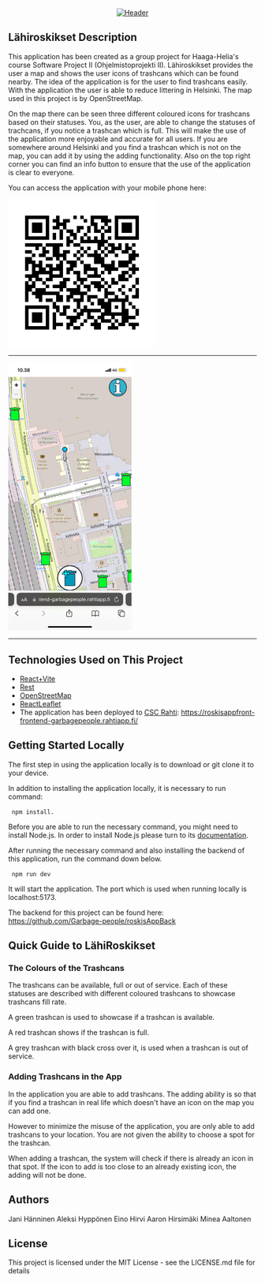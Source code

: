 <!--LOGO -->
<br/>
<p align="center">
    <a href="https://github.com/Garbage-people/roskisAppFront">
    <img src="public/images/LähiroskiksetLogo.png" alt="Header">
    </a>
</p>

## Lähiroskikset Description
This application has been created as a group project for Haaga-Helia's course Software Project II (Ohjelmistoprojekti II). Lähiroskikset provides the user a map and shows the user icons of trashcans which can be found nearby. The idea of the application is for the user to find trashcans easily. With the application the user is able to reduce littering in Helsinki. The map used in this project is by OpenStreetMap.

On the map there can be seen three different coloured icons for trashcans based on their statuses. You, as the user, are able to change the statuses of trachcans, if you notice a trashcan which is full. This will make the use of the application more enjoyable and accurate for all users. If you are somewhere around Helsinki and you find a trashcan which is not on the map, you can add it by using the adding functionality. Also on the top right corner you can find an info button to ensure that the use of the application is clear to everyone.

You can access the application with your mobile phone here: 

![QRcode to CSC Rahti deployment](https://github.com/Garbage-people/roskisAppFront/blob/main/public/images/frontend_qrkoodi_rahti.png)

***
<kbd> <img src="https://github.com/Garbage-people/roskisAppFront/blob/main/public/images/IMG-20240506-WA0010.jpg" width="250"> </kbd>
***
## Technologies Used on This Project

* [React+Vite](https://vitejs.dev/guide/)
* [Rest](https://spring.io/projects/spring-restdocs)
* [OpenStreetMap](https://www.openstreetmap.org/about)
* [ReactLeaflet](https://react-leaflet.js.org/)
* The application has been deployed to [CSC Rahti](https://rahti.csc.fi/): https://roskisappfront-frontend-garbagepeople.rahtiapp.fi/

## Getting Started Locally

The first step in using the application locally is to download or git clone it to your device.

In addition to installing the application locally, it is necessary to run command:
```
 npm install. 
```

Before you are able to run the necessary command, you might need to install Node.js. In order to install Node.js please turn to its [documentation](https://nodejs.org/docs/latest/api/).

After running the necessary command and also installing the backend of this application, run the command down below. 

```
 npm run dev 
```

It will start the application. The port which is used when running locally is localhost:5173.

The backend for this project can be found here: https://github.com/Garbage-people/roskisAppBack

## Quick Guide to LähiRoskikset

### The Colours of the Trashcans

The trashcans can be available, full or out of service. Each of these statuses are described with different coloured trashcans to showcase trashcans fill rate.

A green trashcan is used to showcase if a trashcan is available.

A red trashcan shows if the trashcan is full.

A grey trashcan with black cross over it, is used when a trashcan is out of service.

### Adding Trashcans in the App

In the application you are able to add trashcans. The adding ability is so that if you find a trashcan in real life which doesn't have an icon on the map you can add one.

However to minimize the misuse of the application, you are only able to add trashcans to your location. You are not given the ability to choose a spot for the trashcan. 

When adding a trashcan, the system will check if there is already an icon in that spot. If the icon to add is too close to an already existing icon, the adding will not be done. 


## Authors
Jani Hänninen
Aleksi Hyppönen
Eino Hirvi
Aaron Hirsimäki
Minea Aaltonen

## License
This project is licensed under the MIT License - see the LICENSE.md file for details
